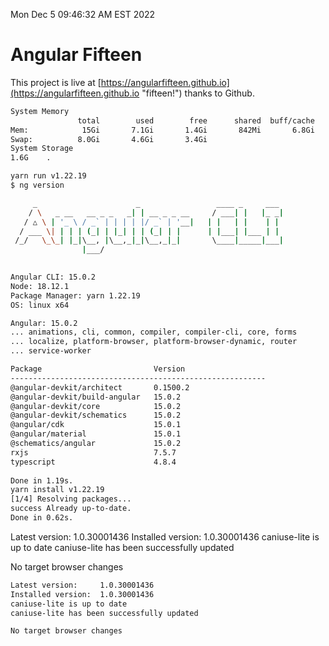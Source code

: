 Mon Dec  5 09:46:32 AM EST 2022

# Angular Fifteen


This project is live at [https://angularfifteen.github.io](https://angularfifteen.github.io "fifteen!") thanks to Github.

```bash
System Memory
               total        used        free      shared  buff/cache   available
Mem:            15Gi       7.1Gi       1.4Gi       842Mi       6.8Gi       7.0Gi
Swap:          8.0Gi       4.6Gi       3.4Gi
System Storage
1.6G	.
```
```bash
yarn run v1.22.19
$ ng version

     _                      _                 ____ _     ___
    / \   _ __   __ _ _   _| | __ _ _ __     / ___| |   |_ _|
   / △ \ | '_ \ / _` | | | | |/ _` | '__|   | |   | |    | |
  / ___ \| | | | (_| | |_| | | (_| | |      | |___| |___ | |
 /_/   \_\_| |_|\__, |\__,_|_|\__,_|_|       \____|_____|___|
                |___/
    

Angular CLI: 15.0.2
Node: 18.12.1
Package Manager: yarn 1.22.19
OS: linux x64

Angular: 15.0.2
... animations, cli, common, compiler, compiler-cli, core, forms
... localize, platform-browser, platform-browser-dynamic, router
... service-worker

Package                         Version
---------------------------------------------------------
@angular-devkit/architect       0.1500.2
@angular-devkit/build-angular   15.0.2
@angular-devkit/core            15.0.2
@angular-devkit/schematics      15.0.2
@angular/cdk                    15.0.1
@angular/material               15.0.1
@schematics/angular             15.0.2
rxjs                            7.5.7
typescript                      4.8.4
    
Done in 1.19s.
yarn install v1.22.19
[1/4] Resolving packages...
success Already up-to-date.
Done in 0.62s.
```
Latest version:     1.0.30001436
Installed version:  1.0.30001436
caniuse-lite is up to date
caniuse-lite has been successfully updated

No target browser changes
```bash
Latest version:     1.0.30001436
Installed version:  1.0.30001436
caniuse-lite is up to date
caniuse-lite has been successfully updated

No target browser changes
```
```bash
